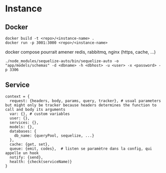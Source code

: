 # Instance

## Docker
```
docker build -t <repo>/<instance-name> .
docker run -p 3001:3000 <repo>/<instance-name>
```


docker compose pourrait amener redis, rabbitmq, nginx (https, cache, ...)


```
./node_modules/sequelize-auto/bin/sequelize-auto -o "app/models/schemas" -d <dbname> -h <dbhost> -u <user> -x <password> -p 3306
```

## Service
```
context = {
  request: {headers, body, params, query, tracker}, # usual parameters but might only be tracker because headers determines the function to call and body its arguments
  var: {}, # custom variables
  user: {},
  services: {},
  models: {},
  databases: {
    db_name: {queryPool, sequelize, ...}
  },
  cache: {get, set},
  queue: {emit, codes},  # listen se paramètre dans la config, qui appelle un hook
  notify: {send},
  health: {check(serviceName)}
}
```
